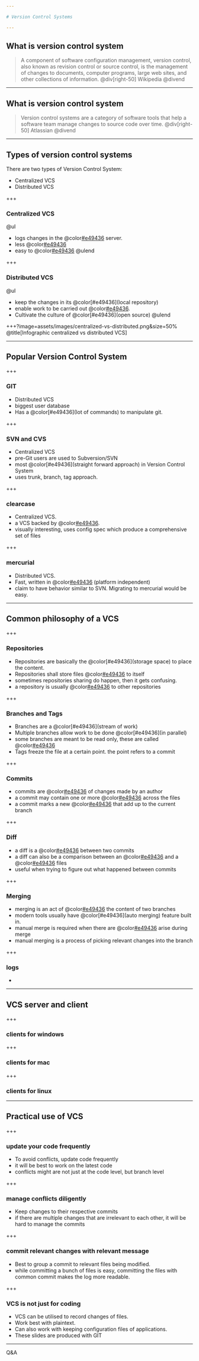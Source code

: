 ```yaml
---

# Version Control Systems

---
```


## What is version control system

> A component of software configuration management, version control, also known as revision control or source control, is the management of changes to documents, computer programs, large web sites, and other collections of information.
@div[right-50]
Wikipedia
@divend
---

## What is version control system
> Version control systems are a category of software tools that help a software team manage changes to source code over time.
@div[right-50]
Atlassian 
@divend
---

## Types of version control systems

There are two types of Version Control System:
  - Centralized VCS
  - Distributed VCS

+++

### Centralized VCS

@ul
  - logs changes in the @color[#e49436](central) server.
  - less @color[#e49436](conflicts)
  - easy to @color[#e49436](administer)
@ulend

+++

### Distributed VCS

@ul
  - keep the changes in its  @color[#e49436](local repository)
  - enable work to be carried out @color[#e49436](offline).
  - Cultivate the culture of @color[#e49436](open source)
@ulend

+++?image=assets/images/centralized-vs-distributed.png&size=50%
@title[Infographic centralized vs distributed VCS]

---

## Popular Version Control System

+++

### GIT

  - Distributed VCS
  - biggest user database
  - Has a @color[#e49436](lot of commands) to manipulate git.

+++

### SVN and CVS

  - Centralized VCS
  - pre-Git users are used to Subversion/SVN
  - most @color[#e49436](straight forward approach) in Version Control System
  - uses trunk, branch, tag approach.

+++

### clearcase

  - Centralized VCS.
  - a VCS backed by @color[#e49436](IBM).
  - visually interesting, uses config spec which produce a comprehensive set of files

+++

### mercurial

  - Distributed VCS.
  - Fast, written in @color[#e49436](python) (platform independent)
  - claim to have behavior similar to SVN. Migrating to mercurial would be easy.

---

## Common philosophy of a VCS

+++

### Repositories

  - Repositories are basically the @color[#e49436](storage space) to place the content.
  - Repositories shall store files @color[#e49436](relevant) to itself
  - sometimes repositories sharing do happen, then it gets confusing.
  - a repository is usually @color[#e49436](invisible) to other repositories

+++

### Branches and Tags

  - Branches are a @color[#e49436](stream of work)
  - Multiple branches allow work to be done @color[#e49436](in parallel)
  - some branches are meant to be read only, these are called @color[#e49436](Tags)
  - Tags freeze the file at a certain point. the point refers to a commit
   
+++

### Commits

  - commits are @color[#e49436](transaction) of changes made by an author
  - a commit may contain one or more @color[#e49436](changes) across the files
  - a commit marks a new @color[#e49436](revision/version) that add up to the current branch 

+++

### Diff

  - a diff is a @color[#e49436](comparison) between two commits
  - a diff can also be a comparison between an @color[#e49436](unstaged) and a @color[#e49436](versioned) files
  - useful when trying to figure out what happened between commits

+++

### Merging

  - merging is an act of @color[#e49436](combining) the content of two branches
  - modern tools usually have @color[#e49436](auto merging) feature built in.
  - manual merge is required when there are @color[#e49436](conflicts) arise during merge
  - manual merging is a process of picking relevant changes into the branch

+++

### logs

  - 

---

## VCS server and client

+++

### clients for windows

+++

### clients for mac

+++

### clients for linux

---

## Practical use of VCS


+++

### update your code frequently
  - To avoid conflicts, update code frequently
  - it will be best to work on the latest code
  - conflicts might are not just at the code level, but branch level

+++

### manage conflicts diligently
  - Keep changes to their respective commits
  - if there are multiple changes that are irrelevant to each other, it will be hard to manage the commits

+++

### commit relevant changes with relevant message
  - Best to group a commit to relevant files being modified.
  - while committing a bunch of files is easy, committing the files with common commit makes the log more readable.

+++

### VCS is not just for coding
  - VCS can be utilised to record changes of files.
  - Work best with plaintext.
  - Can also work with keeping configuration files of applications.
  - These slides are produced with GIT
  

---  

Q&A